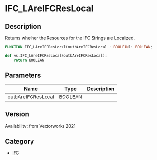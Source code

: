 # IFC_LAreIFCResLocal

## Description
Returns whether the Resources for the IFC Strings are Localized.

```pascal
FUNCTION IFC_LAreIFCResLocal(outbAreIFCResLocal : BOOLEAN): BOOLEAN;
```

```python
def vs.IFC_LAreIFCResLocal(outbAreIFCResLocal):
    return BOOLEAN
```

## Parameters
|Name|Type|Description|
|---|---|---|
|outbAreIFCResLocal|BOOLEAN|   |

## Version
Availability: from Vectorworks 2021

## Category
* [IFC](../Categories/IFC.md)
